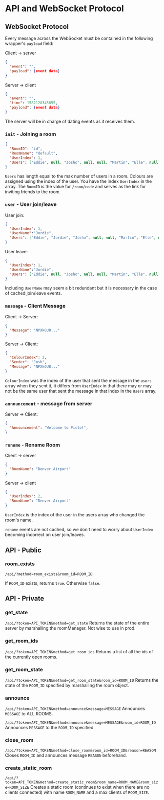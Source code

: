 # API and WebSocket Protocol



## WebSocket Protocol

Every message across the WebSocket must be contained in the following wrapper's `payload` field:

Client -> server

```JSON
{
  "event": "",
  "payload": {event data}
}
```

Server ​​-> client

```json
{
  "event": "",
  "time": 1582128345655,
  "payload": {event data}
}
```

The server will be in charge of dating events as it receives them.



### `init` - Joining a room

```JSON
{
  "RoomID": "id",
  "RoomName": "default",
  "UserIndex": 1,
  "Users": ["Eddie", null, "Josho", null, null, "Martin", "Elle", null],
}
```
`Users` has length equal to the max number of users in a room. Colours are assigned using the index of the user. You have the index `UserIndex` in the array. The `RoomID` is the value for `/room/code` and serves as the link for inviting friends to the room.



### `user` - User join/leave

User join:
```JSON
{
  "UserIndex": 1,
  "UserName":"Jordie",
  "Users": ["Eddie", "Jordie", "Josho", null, null, "Martin", "Elle", null],
}
```

User leave:
```JSON
{
  "UserIndex": 1,
  "UserName":"Jordie",
  "Users": ["Eddie", null, "Josho", null, null, "Martin", "Elle", null],
}
```

Including `UserName` may seem a bit redundant but it is necessary in the case of cached join/leave events. 

### `message` - Client Message

Client -> Server:

```JSON
{
  "Message": "NPXkOU8..."
}
```

Server -> Client:

```JSON
{
  "ColourIndex": 2,
  "Sender": "Josh",
  "Message": "NPXkOU8..."
}
```

`ColourIndex` was the index of the user that sent the message in the `users` array when they sent it, it differs from `UserIndex` in that there may or may not be the same user that sent the message in that index in the `Users` array. 



### `announcement` - message from server

Server -> Client:
```JSON
{
  "Announcement": "Welcome to Picto!",
}
```



### `rename` - Rename Room

Client -> server
```JSON
{
  "RoomName": "Denver Airport"
}
```
Server -> client

```json
{
  "UserIndex": 2,
  "RoomName": "Denver Airport"
}
```

`UserIndex` is the index of the user in the users array who changed the room's name.

`rename` events are not cached, so we don't need to worry about `UserIndex` becoming incorrect on user join/leaves.



## API - Public

### room_exists

`/api/?method=room_exists&room_id=ROOM_ID`

If `ROOM_ID` exists, returns `true`. Otherwise `false`.



## API - Private

### get_state

`/api/?token=API_TOKEN&method=get_state`
Returns the state of the entire server by marshalling the roomManager. Not wise to use in prod.

### get_room_ids

`/api/?token=API_TOKEN&method=get_room_ids`
Returns a list of all the ids of the currently open rooms.

### get_room_state

`/api/?token=API_TOKEN&method=get_room_state&room_id=ROOM_ID`
Returns the state of the `ROOM_ID` specified by marshalling the room object.

### announce

`/api/?token=API_TOKEN&method=announce&message=MESSAGE`
Announces `MESSAGE` to ALL ROOMS.

`/api/?token=API_TOKEN&method=announce&message=MESSAGE&room_id=ROOM_ID`
Announces `MESSAGE` to the `ROOM_ID` specified.

### close_room

`/api/?token=API_TOKEN&method=close_room&room_id=ROOM_ID&reason=REASON`
Closes `ROOM_ID` and announces message `REASON` beforehand.

### create_static_room

`/api/?token=API_TOKEN&method=create_static_room&room_name=ROOM_NAME&room_size=ROOM_SIZE`
Creates a static room (continues to exist when there are no clients connected) with name `ROOM_NAME` and a max clients of `ROOM_SIZE`.